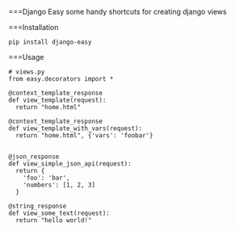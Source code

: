 ===Django Easy
some handy shortcuts for creating django views

===Installation

    pip install django-easy


===Usage
	
    # views.py
    from easy.decorators import *

    @context_template_response
    def view_template(request):
      return "home.html"

    @context_template_response
    def view_template_with_vars(request):
      return "home.html", {'vars': 'foobar'}


    @json_response
    def view_simple_json_api(request):
      return {
        'foo': 'bar',
        'numbers': [1, 2, 3]
      }
    
    @string_response
    def view_some_text(request):
      return "hello world!"
    
